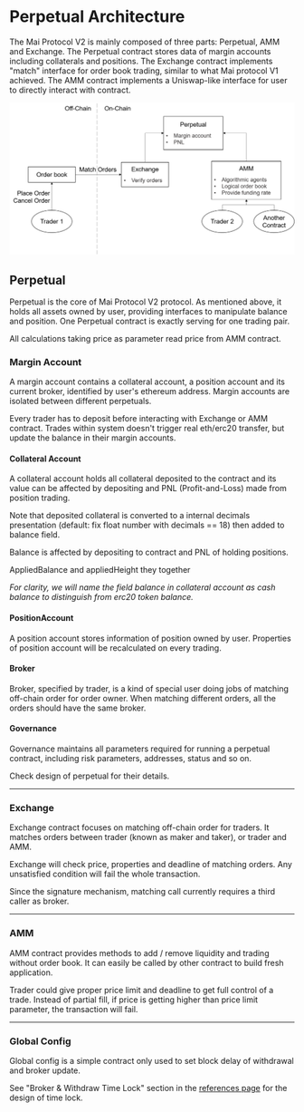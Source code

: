 # Perpetual Architecture

The Mai Protocol V2 is mainly composed of three parts: Perpetual, AMM and Exchange. The Perpetual contract stores data of margin accounts including collaterals and positions. The Exchange contract implements "match" interface for order book trading, similar to what Mai protocol V1 achieved. The AMM contract implements a Uniswap-like interface for user to directly interact with contract.

![mai2-arch](asset/mai2-arch.png)

## Perpetual

Perpetual is the core of Mai Protocol V2 protocol. As mentioned above, it holds all assets owned by user, providing interfaces to manipulate balance and position. One Perpetual contract is exactly serving for one trading pair.

All calculations taking price as parameter read price from AMM contract. 

### Margin Account

A margin account contains a collateral account, a position account and its current broker, identified by user's ethereum address. Margin accounts are isolated between different perpetuals.

Every trader has to deposit before interacting with Exchange or AMM contract. Trades within system doesn't trigger real eth/erc20 transfer, but update the balance in their margin accounts.

#### Collateral Account

A collateral account holds all collateral deposited to the contract and its value can be affected by depositing and PNL (Profit-and-Loss) made from position trading.

Note that deposited collateral is converted to a internal decimals presentation (default: fix float number with decimals == 18) then added to balance field.

Balance is affected by depositing to contract and PNL of holding positions.

AppliedBalance and appliedHeight they together 

*For clarity, we will name the field balance in collateral account as cash balance to distinguish from erc20 token balance.*

#### PositionAccount

A position account stores information of position owned by user. Properties of position account will be recalculated on every trading. 

#### Broker

Broker, specified by trader, is a kind of special user doing jobs of matching off-chain order for order owner. When matching different orders, all the orders should have the same broker. 

#### Governance

Governance maintains all parameters required for running a perpetual contract, including risk parameters, addresses, status and so on.

Check design of perpetual for their details.

-----

### Exchange

Exchange contract focuses on matching off-chain order for traders. It matches orders between trader (known as maker and taker), or trader and AMM. 

Exchange will check price, properties and deadline of matching orders. Any unsatisfied condition will fail the whole transaction.

Since the signature mechanism, matching call currently requires a third caller as broker.

----

### AMM

AMM contract provides methods to add / remove liquidity and trading without order book. It can easily be called by other contract to build fresh application.

Trader could give proper price limit and deadline to get full control of a trade. Instead of partial fill, if price is getting higher than price limit parameter, the transaction will fail.

-----

### Global Config 

Global config is a simple contract only used to set block delay of withdrawal and broker update.

See "Broker & Withdraw Time Lock" section in the [references page](https://mcdex.io/references/Perpetual#trade-with-the-order-book) for the design of time lock.
